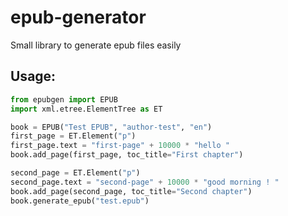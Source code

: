 # epub-generator

Small library to generate epub files easily

## Usage:

```python
from epubgen import EPUB
import xml.etree.ElementTree as ET

book = EPUB("Test EPUB", "author-test", "en")
first_page = ET.Element("p")
first_page.text = "first-page" + 10000 * "hello "
book.add_page(first_page, toc_title="First chapter")

second_page = ET.Element("p")
second_page.text = "second-page" + 10000 * "good morning ! "
book.add_page(second_page, toc_title="Second chapter")
book.generate_epub("test.epub")
```
